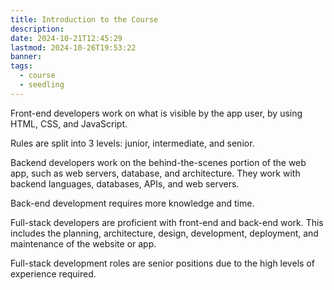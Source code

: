 ```yaml
---
title: Introduction to the Course
description: 
date: 2024-10-21T12:45:29
lastmod: 2024-10-26T19:53:22
banner: 
tags:
  - course
  - seedling
---
```

Front-end developers work on what is visible by the app user, by using HTML, CSS, and JavaScript.  
  
Rules are split into 3 levels: junior, intermediate, and senior.  
  
Backend developers work on the behind-the-scenes portion of the web app, such as web servers, database, and architecture. They work with backend languages, databases, APIs, and web servers.  
  
Back-end development requires more knowledge and time.  
  
Full-stack developers are proficient with front-end and back-end work. This includes the planning, architecture, design, development, deployment, and maintenance of the website or app.  
  
Full-stack development roles are senior positions due to the high levels of experience required.  
